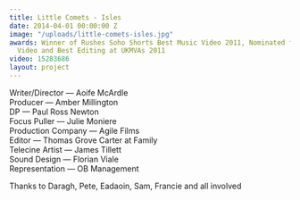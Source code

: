 ```yaml
---
title: Little Comets - Isles
date: 2014-04-01 00:00:00 Z
image: "/uploads/little-comets-isles.jpg"
awards: Winner of Rushes Soho Shorts Best Music Video 2011, Nominated for Best Indie
  Video and Best Editing at UKMVAs 2011
video: 15283686
layout: project
---
```


Writer/Director — Aoife McArdle  
Producer — Amber Millington  
DP — Paul Ross Newton  
Focus Puller — Julie Moniere  
Production Company — Agile Films  
Editor — Thomas Grove Carter at Family  
Telecine Artist — James Tillett  
Sound Design — Florian Viale  
Representation — OB Management

Thanks to Daragh, Pete, Eadaoin, Sam, Francie and all involved
